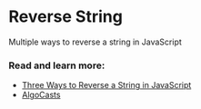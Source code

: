 # Reverse String

Multiple ways to reverse a string in JavaScript

### Read and learn more:

- [Three Ways to Reverse a String in JavaScript](https://www.freecodecamp.org/news/how-to-reverse-a-string-in-javascript-in-3-different-ways-75e4763c68cb/)
- [AlgoCasts](https://github.com/StephenGrider/AlgoCasts)
